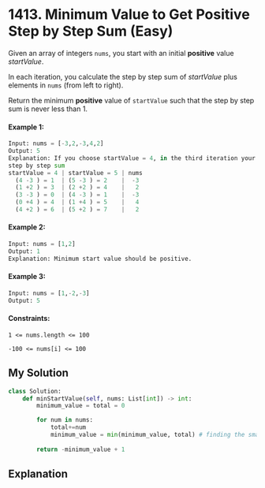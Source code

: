 # 1413. Minimum Value to Get Positive Step by Step Sum (Easy)

Given an array of integers `nums`, you start with an initial **positive** value *startValue*.

In each iteration, you calculate the step by step sum of *startValue* plus elements in `nums` (from left to right).

Return the minimum **positive** value of `startValue` such that the step by step sum is never less than 1.

#### Example 1:

```Python
Input: nums = [-3,2,-3,4,2]
Output: 5
Explanation: If you choose startValue = 4, in the third iteration your step by step sum is less than 1.
step by step sum
startValue = 4 | startValue = 5 | nums
  (4 -3 ) = 1  | (5 -3 ) = 2    |  -3
  (1 +2 ) = 3  | (2 +2 ) = 4    |   2
  (3 -3 ) = 0  | (4 -3 ) = 1    |  -3
  (0 +4 ) = 4  | (1 +4 ) = 5    |   4
  (4 +2 ) = 6  | (5 +2 ) = 7    |   2
```

#### Example 2:

```Python
Input: nums = [1,2]
Output: 1
Explanation: Minimum start value should be positive.
```

#### Example 3:

```Python
Input: nums = [1,-2,-3]
Output: 5
```

#### Constraints:

`1 <= nums.length <= 100`

`-100 <= nums[i] <= 100`

## My Solution

```Python
class Solution:
    def minStartValue(self, nums: List[int]) -> int:
        minimum_value = total = 0

        for num in nums:
            total+=num
            minimum_value = min(minimum_value, total) # finding the smallest prefix sum in nums
        
        return -minimum_value + 1
```

## Explanation
